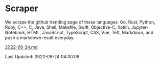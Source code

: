 # Scraper

We scrape the github trending page of these languages: Go, Rust, Python, Ruby, C++, C, Java, Shell, Makefile, Swift, Objective-C, Kotlin, Jupyter-Notebook, HTML, JavaScript, TypeScript, CSS, Vue, TeX, Markdown, and push a markdown result everyday.

[2022-06-24.md](https://github.com/yangwenmai/github-trending-backup/blob/master/2022-06-24.md)

Last Updated: 2022-06-24 04:00:06